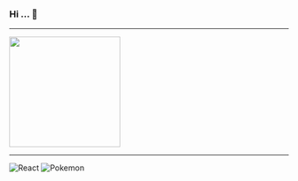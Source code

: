 ### Hi ... 👋
---
<a href="https://github.com/saintrabby" target="_blank"><img height='200px' src="https://simpleicons.org/icons/github.svg"/></a>
***
<!--
![React](https://img.shields.io/badge/React-61DAFB.svg?&style=for-the-badge&logo=React&logoColor=white)
![JavaScript](https://img.shields.io/badge/JavaScript-F7DF1E.svg?&style=for-the-badge&logo=JavaScript&logoColor=white)
![Axios](https://img.shields.io/badge/Axios-5A29E4.svg?&style=for-the-badge&logo=Axios&logoColor=white)
![Redux](https://img.shields.io/badge/Redux-764ABC.svg?&style=for-the-badge&logo=Redux&logoColor=white)
![AwsAmplify](https://img.shields.io/badge/AwsAmplify-FF9900.svg?&style=for-the-badge&logo=AwsAmplify&logoColor=white)
![Pokemon](https://img.shields.io/badge/Pokemon-FFCB05.svg?&style=for-the-badge&logo=Pokemon&logoColor=white)
![Figma](https://img.shields.io/badge/Figma-F24E1E.svg?&style=for-the-badge&logo=Figma&logoColor=white)
-->
![React](https://img.shields.io/badge/React-61DAFB.svg?&style=for-the-badge&logo=React&logoColor=white)
![Pokemon](https://img.shields.io/badge/Pokemon-FFCB05.svg?&style=for-the-badge&logo=Pokemon&logoColor=white)
<!--
**saintrabby/saintrabby** is a ✨ _special_ ✨ repository because its `README.md` (this file) appears on your GitHub profile.

Here are some ideas to get you started:

- 🔭 I’m currently working on ...
- 🌱 I’m currently learning ...
- 👯 I’m looking to collaborate on ...
- 🤔 I’m looking for help with ...
- 💬 Ask me about ...
- 📫 How to reach me: ...
- 😄 Pronouns: ...
- ⚡ Fun fact: ...
-->
